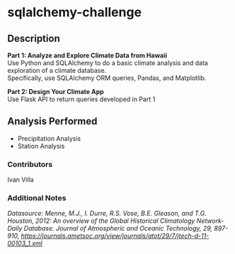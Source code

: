 # sqlalchemy-challenge

## Description

**Part 1: Analyze and Explore Climate Data from Hawaii**  
Use Python and SQLAlchemy to do a basic climate analysis and data exploration of a climate database.  
Specifically, use SQLAlchemy ORM queries, Pandas, and Matplotlib.  
  
**Part 2: Design Your Climate App**  
Use Flask API to return queries developed in Part 1

## Analysis Performed
- Precipitation Analysis  
- Station Analysis

### Contributors
Ivan Villa

### Additional Notes
*Datasource: Menne, M.J., I. Durre, R.S. Vose, B.E. Gleason, and T.G. Houston, 2012: An overview of the Global Historical Climatology Network-Daily Database. Journal of Atmospheric and Oceanic Technology, 29, 897-910, https://journals.ametsoc.org/view/journals/atot/29/7/jtech-d-11-00103_1.xml*